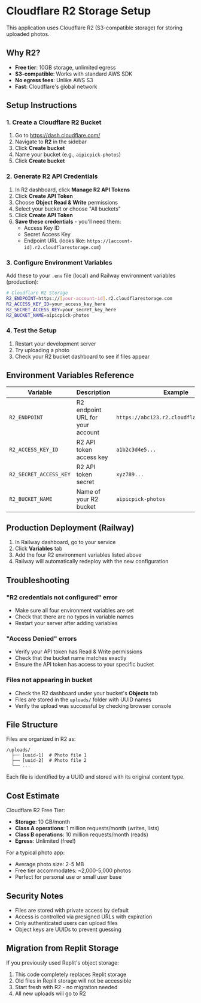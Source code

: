 # Cloudflare R2 Storage Setup

This application uses Cloudflare R2 (S3-compatible storage) for storing uploaded photos.

## Why R2?

- **Free tier**: 10GB storage, unlimited egress
- **S3-compatible**: Works with standard AWS SDK
- **No egress fees**: Unlike AWS S3
- **Fast**: Cloudflare's global network

## Setup Instructions

### 1. Create a Cloudflare R2 Bucket

1. Go to https://dash.cloudflare.com/
2. Navigate to **R2** in the sidebar
3. Click **Create bucket**
4. Name your bucket (e.g., `aipicpick-photos`)
5. Click **Create bucket**

### 2. Generate R2 API Credentials

1. In R2 dashboard, click **Manage R2 API Tokens**
2. Click **Create API Token**
3. Choose **Object Read & Write** permissions
4. Select your bucket or choose "All buckets"
5. Click **Create API Token**
6. **Save these credentials** - you'll need them:
   - Access Key ID
   - Secret Access Key
   - Endpoint URL (looks like: `https://[account-id].r2.cloudflarestorage.com`)

### 3. Configure Environment Variables

Add these to your `.env` file (local) and Railway environment variables (production):

```bash
# Cloudflare R2 Storage
R2_ENDPOINT=https://[your-account-id].r2.cloudflarestorage.com
R2_ACCESS_KEY_ID=your_access_key_here
R2_SECRET_ACCESS_KEY=your_secret_key_here
R2_BUCKET_NAME=aipicpick-photos
```

### 4. Test the Setup

1. Restart your development server
2. Try uploading a photo
3. Check your R2 bucket dashboard to see if files appear

## Environment Variables Reference

| Variable | Description | Example |
|----------|-------------|---------|
| `R2_ENDPOINT` | R2 endpoint URL for your account | `https://abc123.r2.cloudflarestorage.com` |
| `R2_ACCESS_KEY_ID` | R2 API token access key | `a1b2c3d4e5...` |
| `R2_SECRET_ACCESS_KEY` | R2 API token secret | `xyz789...` |
| `R2_BUCKET_NAME` | Name of your R2 bucket | `aipicpick-photos` |

## Production Deployment (Railway)

1. In Railway dashboard, go to your service
2. Click **Variables** tab
3. Add the four R2 environment variables listed above
4. Railway will automatically redeploy with the new configuration

## Troubleshooting

### "R2 credentials not configured" error
- Make sure all four environment variables are set
- Check that there are no typos in variable names
- Restart your server after adding variables

### "Access Denied" errors
- Verify your API token has Read & Write permissions
- Check that the bucket name matches exactly
- Ensure the API token has access to your specific bucket

### Files not appearing in bucket
- Check the R2 dashboard under your bucket's **Objects** tab
- Files are stored in the `uploads/` folder with UUID names
- Verify the upload was successful by checking browser console

## File Structure

Files are organized in R2 as:
```
/uploads/
  ├── [uuid-1]  # Photo file 1
  ├── [uuid-2]  # Photo file 2
  └── ...
```

Each file is identified by a UUID and stored with its original content type.

## Cost Estimate

Cloudflare R2 Free Tier:
- **Storage**: 10 GB/month
- **Class A operations**: 1 million requests/month (writes, lists)
- **Class B operations**: 10 million requests/month (reads)
- **Egress**: Unlimited (free!)

For a typical photo app:
- Average photo size: 2-5 MB
- Free tier accommodates: ~2,000-5,000 photos
- Perfect for personal use or small user base

## Security Notes

- Files are stored with private access by default
- Access is controlled via presigned URLs with expiration
- Only authenticated users can upload files
- Object keys are UUIDs to prevent guessing

## Migration from Replit Storage

If you previously used Replit's object storage:
1. This code completely replaces Replit storage
2. Old files in Replit storage will not be accessible
3. Start fresh with R2 - no migration needed
4. All new uploads will go to R2
